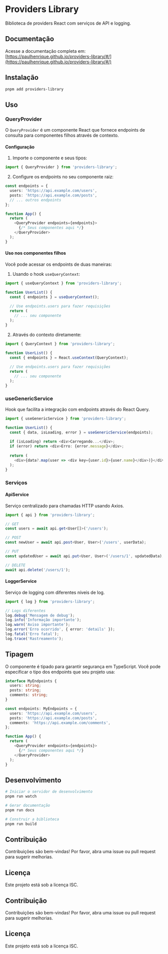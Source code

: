 # Providers Library

Biblioteca de providers React com serviços de API e logging.

## Documentação

Acesse a documentação completa em: [https://paulhenrique.github.io/providers-library/#/](https://paulhenrique.github.io/providers-library/#/)

## Instalação

```bash
pnpm add providers-library
```

## Uso

### QueryProvider

O `QueryProvider` é um componente React que fornece endpoints de consulta para componentes filhos através de contexto.

#### Configuração

1. Importe o componente e seus tipos:

```typescript
import { QueryProvider } from 'providers-library';
```

2. Configure os endpoints no seu componente raiz:

```typescript
const endpoints = {
  users: 'https://api.example.com/users',
  posts: 'https://api.example.com/posts',
  // ... outros endpoints
};

function App() {
  return (
    <QueryProvider endpoints={endpoints}>
      {/* Seus componentes aqui */}
    </QueryProvider>
  );
}
```

#### Uso nos componentes filhos

Você pode acessar os endpoints de duas maneiras:

1. Usando o hook `useQueryContext`:

```typescript
import { useQueryContext } from 'providers-library';

function UserList() {
  const { endpoints } = useQueryContext();
  
  // Use endpoints.users para fazer requisições
  return (
    // ... seu componente
  );
}
```

2. Através do contexto diretamente:

```typescript
import { QueryContext } from 'providers-library';

function UserList() {
  const { endpoints } = React.useContext(QueryContext);
  
  // Use endpoints.users para fazer requisições
  return (
    // ... seu componente
  );
}
```

### useGenericService

Hook que facilita a integração com endpoints através do React Query.

```typescript
import { useGenericService } from 'providers-library';

function UserList() {
  const { data, isLoading, error } = useGenericService(endpoints);
  
  if (isLoading) return <div>Carregando...</div>;
  if (error) return <div>Erro: {error.message}</div>;
  
  return (
    <div>{data?.map(user => <div key={user.id}>{user.name}</div>)}</div>
  );
}
```

### Serviços

#### ApiService

Serviço centralizado para chamadas HTTP usando Axios.

```typescript
import { api } from 'providers-library';

// GET
const users = await api.get<User[]>('/users');

// POST
const newUser = await api.post<User, User>('/users', userData);

// PUT
const updatedUser = await api.put<User, User>('/users/1', updatedData);

// DELETE
await api.delete('/users/1');
```

#### LoggerService

Serviço de logging com diferentes níveis de log.

```typescript
import { log } from 'providers-library';

// Logs diferentes
log.debug('Mensagem de debug');
log.info('Informação importante');
log.warn('Aviso importante');
log.error('Erro ocorrido', { error: 'details' });
log.fatal('Erro fatal');
log.trace('Rastreamento');
```

## Tipagem

O componente é tipado para garantir segurança em TypeScript. Você pode especificar o tipo dos endpoints que seu projeto usa:

```typescript
interface MyEndpoints {
  users: string;
  posts: string;
  comments: string;
}

const endpoints: MyEndpoints = {
  users: 'https://api.example.com/users',
  posts: 'https://api.example.com/posts',
  comments: 'https://api.example.com/comments',
};

function App() {
  return (
    <QueryProvider endpoints={endpoints}>
      {/* Seus componentes aqui */}
    </QueryProvider>
  );
}
```

## Desenvolvimento

```bash
# Iniciar o servidor de desenvolvimento
pnpm run watch

# Gerar documentação
pnpm run docs

# Construir a biblioteca
pnpm run build
```

## Contribuição

Contribuições são bem-vindas! Por favor, abra uma issue ou pull request para sugerir melhorias.

## Licença

Este projeto está sob a licença ISC.

## Contribuição

Contribuições são bem-vindas! Por favor, abra uma issue ou pull request para sugerir melhorias.

## Licença

Este projeto está sob a licença ISC.